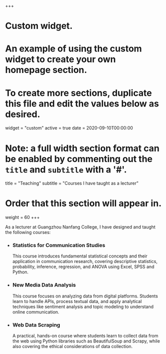 +++
# Custom widget.
# An example of using the custom widget to create your own homepage section.
# To create more sections, duplicate this file and edit the values below as desired.
widget = "custom"
active = true
date = 2020-09-10T00:00:00

# Note: a full width section format can be enabled by commenting out the `title` and `subtitle` with a '#'.
title = "Teaching"
subtitle = "Courses I have taught as a lecturer"

# Order that this section will appear in.
weight = 60
+++

As a lecturer at Guangzhou Nanfang College, I have designed and taught the following courses:

* ### Statistics for Communication Studies
    This course introduces fundamental statistical concepts and their application in communication research, covering descriptive statistics, probability, inference, regression, and ANOVA using Excel, SPSS and Python.

* ### New Media Data Analysis
    This course focuses on analyzing data from digital platforms. Students learn to handle APIs, process textual data, and apply analytical techniques like sentiment analysis and topic modeling to understand online communication.

* ### Web Data Scraping
    A practical, hands-on course where students learn to collect data from the web using Python libraries such as BeautifulSoup and Scrapy, while also covering the ethical considerations of data collection.